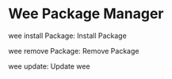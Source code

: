 # Wee Package Manager
wee install Package: Install Package

wee remove Package: Remove Package

wee update: Update wee
